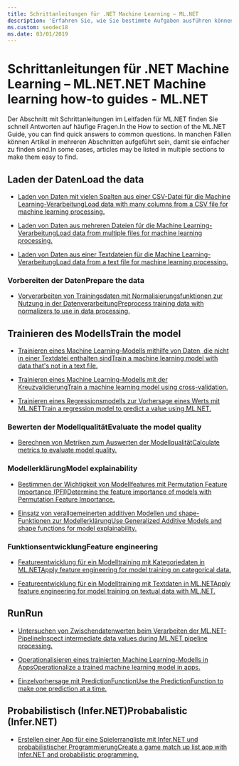 ```yaml
---
title: Schrittanleitungen für .NET Machine Learning – ML.NET
description: 'Erfahren Sie, wie Sie bestimmte Aufgaben ausführen können, die Sie bei der Erstellung von benutzerdefinierten KI-Lösungen und Machine Learning und deren Integration in Ihre .NET-Anwendungen unterstützen.'
ms.custom: seodec18
ms.date: 03/01/2019
---
```

# <a name="net-machine-learning-how-to-guides---mlnet"></a><span data-ttu-id="db236-103">Schrittanleitungen für .NET Machine Learning – ML.NET</span><span class="sxs-lookup"><span data-stu-id="db236-103">.NET Machine learning how-to guides - ML.NET</span></span>

<span data-ttu-id="db236-104">Der Abschnitt mit Schrittanleitungen im Leitfaden für ML.NET finden Sie schnell Antworten auf häufige Fragen.</span><span class="sxs-lookup"><span data-stu-id="db236-104">In the How to section of the ML.NET Guide, you can find quick answers to common questions.</span></span> <span data-ttu-id="db236-105">In manchen Fällen können Artikel in mehreren Abschnitten aufgeführt sein, damit sie einfacher zu finden sind.</span><span class="sxs-lookup"><span data-stu-id="db236-105">In some cases, articles may be listed in multiple sections to make them easy to find.</span></span>

## <a name="load-the-data"></a><span data-ttu-id="db236-106">Laden der Daten</span><span class="sxs-lookup"><span data-stu-id="db236-106">Load the data</span></span>

* [<span data-ttu-id="db236-107">Laden von Daten mit vielen Spalten aus einer CSV-Datei für die Machine Learning-Verarbeitung</span><span class="sxs-lookup"><span data-stu-id="db236-107">Load data with many columns from a CSV file for machine learning processing.</span></span>](load-data-from-mult-column-csv-ml-net.md)

* [<span data-ttu-id="db236-108">Laden von Daten aus mehreren Dateien für die Machine Learning-Verarbeitung</span><span class="sxs-lookup"><span data-stu-id="db236-108">Load data from multiple files for machine learning processing.</span></span>](load-data-from-multiple-files-ml-net.md)

* [<span data-ttu-id="db236-109">Laden von Daten aus einer Textdateien für die Machine Learning-Verarbeitung</span><span class="sxs-lookup"><span data-stu-id="db236-109">Load data from a text file for machine learning processing.</span></span>](load-data-from-text-file-ml-net.md)

### <a name="prepare-the-data"></a><span data-ttu-id="db236-110">Vorbereiten der Daten</span><span class="sxs-lookup"><span data-stu-id="db236-110">Prepare the data</span></span>

* [<span data-ttu-id="db236-111">Vorverarbeiten von Trainingsdaten mit Normalisierungsfunktionen zur Nutzung in der Datenverarbeitung</span><span class="sxs-lookup"><span data-stu-id="db236-111">Preprocess training data with normalizers to use in data processing.</span></span>](normalizers-preprocess-data-ml-net.md)

## <a name="train-the-model"></a><span data-ttu-id="db236-112">Trainieren des Modells</span><span class="sxs-lookup"><span data-stu-id="db236-112">Train the model</span></span>

* [<span data-ttu-id="db236-113">Trainieren eines Machine Learning-Modells mithilfe von Daten, die nicht in einer Textdatei enthalten sind</span><span class="sxs-lookup"><span data-stu-id="db236-113">Train a machine learning model with data that's not in a text file.</span></span>](load-non-file-training-data-ml-net.md)

* [<span data-ttu-id="db236-114">Trainieren eines Machine Learning-Modells mit der Kreuzvalidierung</span><span class="sxs-lookup"><span data-stu-id="db236-114">Train a machine learning model using cross-validation.</span></span>](train-cross-validation-ml-net.md)

* [<span data-ttu-id="db236-115">Trainieren eines Regressionsmodells zur Vorhersage eines Werts mit ML.NET</span><span class="sxs-lookup"><span data-stu-id="db236-115">Train a regression model to predict a value using ML.NET.</span></span>](train-regression-model-ml-net.md)

### <a name="evaluate-the-model-quality"></a><span data-ttu-id="db236-116">Bewerten der Modellqualität</span><span class="sxs-lookup"><span data-stu-id="db236-116">Evaluate the model quality</span></span>

* [<span data-ttu-id="db236-117">Berechnen von Metriken zum Auswerten der Modellqualität</span><span class="sxs-lookup"><span data-stu-id="db236-117">Calculate metrics to evaluate model quality.</span></span>](verify-model-quality-ml-net.md)

### <a name="model-explainability"></a><span data-ttu-id="db236-118">Modellerklärung</span><span class="sxs-lookup"><span data-stu-id="db236-118">Model explainability</span></span>

* [<span data-ttu-id="db236-119">Bestimmen der Wichtigkeit von Modellfeatures mit Permutation Feature Importance (PFI)</span><span class="sxs-lookup"><span data-stu-id="db236-119">Determine the feature importance of models with Permutation Feature Importance.</span></span>](determine-global-feature-importance-in-model.md)

* [<span data-ttu-id="db236-120">Einsatz von verallgemeinerten additiven Modellen und shape-Funktionen zur Modellerklärung</span><span class="sxs-lookup"><span data-stu-id="db236-120">Use Generalized Additive Models and shape functions for model explainability.</span></span>](use-gams-for-model-explainability.md)

### <a name="feature-engineering"></a><span data-ttu-id="db236-121">Funktionsentwicklung</span><span class="sxs-lookup"><span data-stu-id="db236-121">Feature engineering</span></span>

* [<span data-ttu-id="db236-122">Featureentwicklung für ein Modelltraining mit Kategoriedaten in ML.NET</span><span class="sxs-lookup"><span data-stu-id="db236-122">Apply feature engineering for model training on categorical data.</span></span>](train-model-categorical-ml-net.md)

* [<span data-ttu-id="db236-123">Featureentwicklung für ein Modelltraining mit Textdaten in ML.NET</span><span class="sxs-lookup"><span data-stu-id="db236-123">Apply feature engineering for model training on textual data with ML.NET.</span></span>](train-model-textual-ml-net.md)

## <a name="run"></a><span data-ttu-id="db236-124">Run</span><span class="sxs-lookup"><span data-stu-id="db236-124">Run</span></span> 

* [<span data-ttu-id="db236-125">Untersuchen von Zwischendatenwerten beim Verarbeiten der ML.NET-Pipeline</span><span class="sxs-lookup"><span data-stu-id="db236-125">Inspect intermediate data values during ML.NET pipeline processing.</span></span>](inspect-intermediate-data-ml-net.md)

* [<span data-ttu-id="db236-126">Operationalisieren eines trainierten Machine Learning-Modells in Apps</span><span class="sxs-lookup"><span data-stu-id="db236-126">Operationalize a trained machine learning model in apps.</span></span>](consuming-model-ml-net.md)

* [<span data-ttu-id="db236-127">Einzelvorhersage mit PredictionFunction</span><span class="sxs-lookup"><span data-stu-id="db236-127">Use the PredictionFunction to make one prediction at a time.</span></span>](single-predict-model-ml-net.md)

## <a name="probabalistic-infernet"></a><span data-ttu-id="db236-128">Probabilistisch (Infer.NET)</span><span class="sxs-lookup"><span data-stu-id="db236-128">Probabalistic (Infer.NET)</span></span>

* [<span data-ttu-id="db236-129">Erstellen einer App für eine Spielerrangliste mit Infer.NET und probabilistischer Programmierung</span><span class="sxs-lookup"><span data-stu-id="db236-129">Create a game match up list app with Infer.NET and probabilistic programming.</span></span>](matchup-app-infer-net.md)

